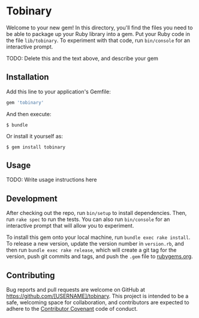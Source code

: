 # Tobinary

Welcome to your new gem! In this directory, you'll find the files you need to be able to package up your Ruby library into a gem. Put your Ruby code in the file `lib/tobinary`. To experiment with that code, run `bin/console` for an interactive prompt.

TODO: Delete this and the text above, and describe your gem

## Installation

Add this line to your application's Gemfile:

```ruby
gem 'tobinary'
```

And then execute:

    $ bundle

Or install it yourself as:

    $ gem install tobinary

## Usage

TODO: Write usage instructions here

## Development

After checking out the repo, run `bin/setup` to install dependencies. Then, run `rake spec` to run the tests. You can also run `bin/console` for an interactive prompt that will allow you to experiment.

To install this gem onto your local machine, run `bundle exec rake install`. To release a new version, update the version number in `version.rb`, and then run `bundle exec rake release`, which will create a git tag for the version, push git commits and tags, and push the `.gem` file to [rubygems.org](https://rubygems.org).

## Contributing

Bug reports and pull requests are welcome on GitHub at https://github.com/[USERNAME]/tobinary. This project is intended to be a safe, welcoming space for collaboration, and contributors are expected to adhere to the [Contributor Covenant](http://contributor-covenant.org) code of conduct.

